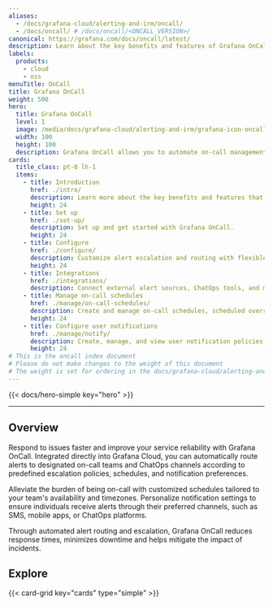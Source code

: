 ```yaml
---
aliases:
  - /docs/grafana-cloud/alerting-and-irm/oncall/
  - /docs/oncall/ # /docs/oncall/<ONCALL_VERSION>/
canonical: https://grafana.com/docs/oncall/latest/
description: Learn about the key benefits and features of Grafana OnCall
labels:
  products:
    - cloud
    - oss
menuTitle: OnCall
title: Grafana OnCall
weight: 500
hero:
  title: Grafana OnCall
  level: 1
  image: /media/docs/grafana-cloud/alerting-and-irm/grafana-icon-oncall.svg
  width: 100
  height: 100
  description: Grafana OnCall allows you to automate on-call management and alert escalation to ensure swift resolution and service reliability.
cards:
  title_class: pt-0 lh-1
  items:
    - title: Introduction
      href: ./intro/
      description: Learn more about the key benefits and features that are available with Grafana OnCall.
      height: 24
    - title: Set up
      href: ./set-up/
      description: Set up and get started with Grafana OnCall.
      height: 24
    - title: Configure
      href: ./configure/
      description: Customize alert escalation and routing with flexible configuration options. Explore how to configure alert templates, routing rules, and outgoing webhooks.
      height: 24
    - title: Integrations
      href: ./integrations/
      description: Connect external alert sources, ChatOps tools, and much more to ensure alerts and updates are routed in and out of OnCall, regardless of the other tools in your workflow.
    - title: Manage on-call schedules
      href: ./manage/on-call-schedules/
      description: Create and manage on-call schedules, scheduled overrides, and shift swaps.
      height: 24
    - title: Configure user notifications
      href: ./manage/notify/
      description: Create, manage, and view user notification policies.
      height: 24
# This is the oncall index document
# Please do not make changes to the weight of this document
# The weight is set for ordering in the docs/grafana-cloud/alerting-and-irm/ folder
---
```


{{< docs/hero-simple key="hero" >}}

---

## Overview

Respond to issues faster and improve your service reliability with Grafana OnCall.
Integrated directly into Grafana Cloud, you can automatically route alerts to designated on-call teams and ChatOps channels according to predefined escalation
policies, schedules, and notification preferences.

Alleviate the burden of being on-call with customized schedules tailored to your team's availability and timezones.
Personalize notification settings to ensure individuals receive alerts through their preferred channels, such as SMS, mobile apps, or ChatOps platforms.

Through automated alert routing and escalation, Grafana OnCall reduces response times, minimizes downtime and helps mitigate the impact of incidents.

## Explore

{{< card-grid key="cards" type="simple" >}}
